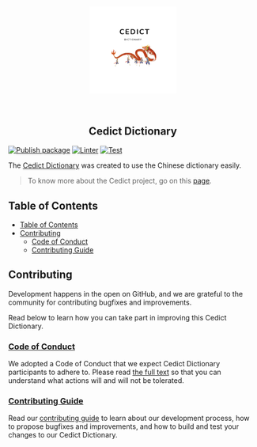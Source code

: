 <p align="center"><img src="https://raw.githubusercontent.com/Tykok/cedict-chinese-transformation/develop/static/cedict.png" width="35%" heigth="20%"/></p>

<!-- A spacer -->
<p>&nbsp;</p>

<!-- Add your image here -->

<h2 align="center">Cedict Dictionary</h2>

[![Publish package](https://github.com/Tykok/cedict-chinese-transformation/actions/workflows/release.yml/badge.svg)](https://github.com/Tykok/cedict-chinese-transformation/actions/workflows/release.yml)
[![Linter](https://github.com/Tykok/cedict-chinese-transformation/actions/workflows/on-push.yml/badge.svg)](https://github.com/Tykok/cedict-chinese-transformation/actions/workflows/on-push.yml)
[![Test](https://github.com/Tykok/cedict-chinese-transformation/actions/workflows/on-push.yml/badge.svg)](https://github.com/Tykok/cedict-chinese-transformation/actions/workflows/on-push.yml)

The [Cedict Dictionary][projectLink] was created to use the Chinese dictionary easily. 

> To know more about the Cedict project, go on this [page](https://www.mdbg.net/chinese/dictionary?page=cedict).

## Table of Contents

- [Table of Contents](#table-of-contents)
- [Contributing](#contributing)
  - [Code of Conduct](#code-of-conduct)
  - [Contributing Guide](#contributing-guide)


## Contributing

Development happens in the open on GitHub, and we are grateful to the community for contributing bugfixes and improvements. 

Read below to learn how you can take part in improving this Cedict Dictionary.

### [Code of Conduct][codeOfCondutLink]

We adopted a Code of Conduct that we expect Cedict Dictionary participants to adhere to. Please read [the full text][codeOfCondutLink] so that you can understand what actions will and will not be tolerated.

### [Contributing Guide][contributingLink]

Read our [contributing guide][contributingLink] to learn about our development process, how to propose bugfixes and improvements, and how to build and test your changes to our Cedict Dictionary.

[projectLink]: https://github.com/Tykok/cedict-chinese-transformation
[licenseLink]: https://github.com/Tykok/cedict-chinese-transformation/LICENSE.md
[contributingLink]: https://github.com/Tykok/cedict-chinese-transformation/CONTRIBUTING.md
[codeOfCondutLink]: https://github.com/Tykok/cedict-chinese-transformation/CODE_OF_CONDUCT.md